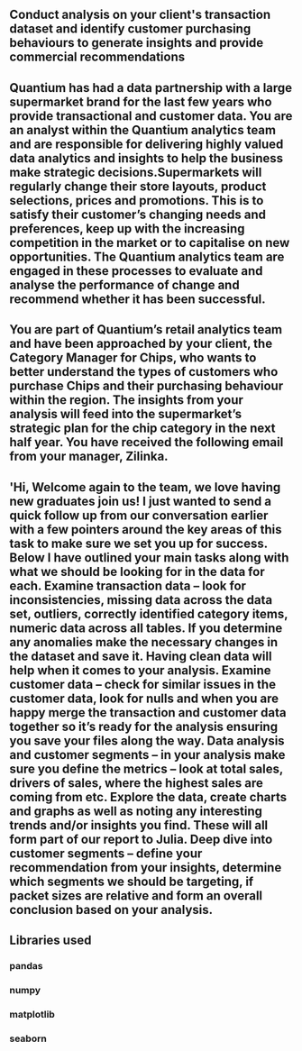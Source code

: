 ## Conduct analysis on your client's transaction dataset and identify customer purchasing behaviours to generate insights and provide commercial recommendations
## Quantium has had a data partnership with a large supermarket brand for the last few years who provide transactional and customer data. You are an analyst within the Quantium analytics team and are responsible for delivering highly valued data analytics and insights to help the business make strategic decisions.Supermarkets will regularly change their store layouts, product selections, prices and promotions. This is to satisfy their customer’s changing needs and preferences, keep up with the increasing competition in the market or to capitalise on new opportunities. The Quantium analytics team are engaged in these processes to evaluate and analyse the performance of change and recommend whether it has been successful.
## You are part of Quantium’s retail analytics team and have been approached by your client, the Category Manager for Chips, who wants to better understand the types of customers who purchase Chips and their purchasing behaviour within the region. The insights from your analysis will feed into the supermarket’s strategic plan for the chip category in the next half year. You have received the following email from your manager, Zilinka.
## 'Hi, Welcome again to the team, we love having new graduates join us! I just wanted to send a quick follow up from our conversation earlier with a few pointers around the key areas of this task to make sure we set you up for success. Below I have outlined your main tasks along with what we should be looking for in the data for each. Examine transaction data – look for inconsistencies, missing data across the data set, outliers, correctly identified category items, numeric data across all tables. If you determine any anomalies make the necessary changes in the dataset and save it. Having clean data will help when it comes to your analysis. Examine customer data – check for similar issues in the customer data, look for nulls and when you are happy merge the transaction and customer data together so it’s ready for the analysis ensuring you save your files along the way. Data analysis and customer segments – in your analysis make sure you define the metrics – look at total sales, drivers of sales, where the highest sales are coming from etc. Explore the data, create charts and graphs as well as noting any interesting trends and/or insights you find. These will all form part of our report to Julia. Deep dive into customer segments – define your recommendation from your insights, determine which segments we should be targeting, if packet sizes are relative and form an overall conclusion based on your analysis.
## Libraries used
### pandas
### numpy
### matplotlib
### seaborn
